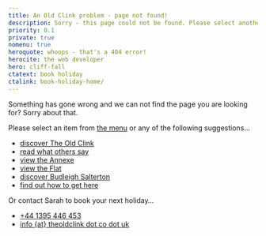 ```yaml
---
title: An Old Clink problem - page not found!
description: Sorry - this page could not be found. Please select another.
priority: 0.1
private: true
nomenu: true
heroquote: whoops - that's a 404 error!
herocite: the web developer
hero: cliff-fall
ctatext: book holiday
ctalink: book-holiday-home/
---
```


Something has gone wrong and we can not find the page you are looking for? Sorry about that.

Please select an item from <a href="#mainmenu" class="noscroll">the menu</a> or any of the following suggestions&hellip;

* [discover The Old Clink]([root]about-old-clink/)
* [read what others say]([root]about-old-clink/testimonials/)
* [view the Annexe]([root]apartment-1-annexe/)
* [view the Flat]([root]apartment-2-flat/)
* [discover Budleigh Salterton]([root]about-budleigh-salterton/)
* [find out how to get here]([root]book-holiday-home/travel/)

Or contact Sarah to book your next holiday&hellip;

<ul class="book">
<li><a href="tel:+44-1395-446453" class="icon phone">+44 1395 446 453</a></li>
<li><a href="#" class="icon email">info {at} theoldclink dot co dot uk</a></li>
</ul>
